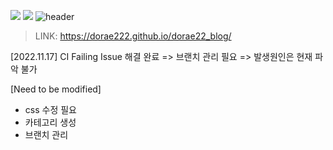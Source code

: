 [//]: # (This template replaces README.md when someone creates a new repo with the fastpages template.)

![](https://github.com/dorae222/dorae22_blog/workflows/CI/badge.svg) ![](https://github.com/dorae222/dorae22_blog/workflows/GH-Pages%20Status/badge.svg)
![header](https://capsule-render.vercel.app/api?type=waving&color=auto&height=200&section=header&text=GIT%20BLOG&fontSize=50&animation=fadeIn&fontAlignY=30&desc=Bussiness%20with%20Data&descAlignY=51&descAlign=62)

> LINK: https://dorae222.github.io/dorae22_blog/

[2022.11.17] CI Failing Issue 해결 완료 => 브랜치 관리 필요 => 발생원인은 현재 파악 불가<br>

[Need to be modified]
- css 수정 필요
- 카테고리 생성
- 브랜치 관리
